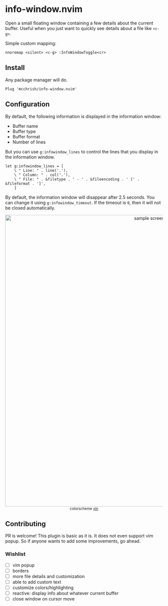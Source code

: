 # info-window.nvim

Open a small floating window containing a few details about the current buffer.
Useful when you just want to quickly see details about a file like `<c-g>`.

Simple custom mapping:

```vim
nnoremap <silent> <c-g> :InfoWindowToggle<cr>
```

## Install

Any package manager will do.

```vim
Plug 'mcchrish/info-window.nvim'
```

## Configuration

By default, the following information is displayed in the information window:

- Buffer name
- Buffer type
- Buffer format
- Number of lines

But you can use `g:infowindow_lines` to control the lines that you display in
the information window.

```vim
let g:infowindow_lines = [
    \ " Line: " . line('.'),
    \ " Column: " . col('.'),
    \ " File: " . &filetype . ' - ' . &fileencoding . ' [' . &fileformat . ']',
    ]
```

By default, the information window will disappear after 2.5 seconds. You can
change it using `g:infowindow_timeout`. If the timeout is `0`, then it will
not be closed automatically.

<p align="center">
  <img width="934" src="https://user-images.githubusercontent.com/7200153/77721438-dce02780-7025-11ea-9f70-0540eba1fae3.png" alt="sample screenshot">
  <small>colorscheme <a href="https://github.com/pgdouyon/vim-yin-yang">yin</a></small>
</p>


## Contributing

PR is welcome! This plugin is basic as it is. It does not even support vim
popup. So if anyone wants to add some improvements, go ahead.

### Wishlist

- [ ] vim popup
- [ ] borders
- [ ] more file details and customization
- [ ] able to add custom text
- [ ] customize colors/highlighting
- [ ] reactive: display info about whatever current buffer
- [ ] close window on cursor move
